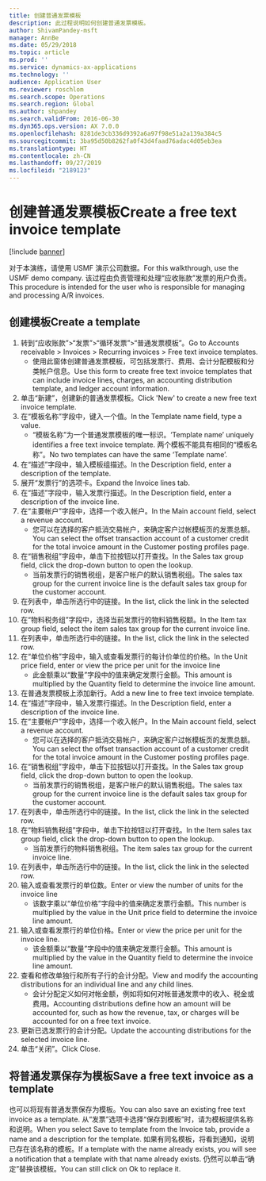 ```yaml
---
title: 创建普通发票模板
description: 此过程说明如何创建普通发票模板。
author: ShivamPandey-msft
manager: AnnBe
ms.date: 05/29/2018
ms.topic: article
ms.prod: ''
ms.service: dynamics-ax-applications
ms.technology: ''
audience: Application User
ms.reviewer: roschlom
ms.search.scope: Operations
ms.search.region: Global
ms.author: shpandey
ms.search.validFrom: 2016-06-30
ms.dyn365.ops.version: AX 7.0.0
ms.openlocfilehash: 8281de3cb336d9392a6a97f98e51a2a139a384c5
ms.sourcegitcommit: 3ba95d50b8262fa0f43d4faad76adac4d05eb3ea
ms.translationtype: HT
ms.contentlocale: zh-CN
ms.lasthandoff: 09/27/2019
ms.locfileid: "2189123"
---
```

# <a name="create-a-free-text-invoice-template"></a><span data-ttu-id="d466d-103">创建普通发票模板</span><span class="sxs-lookup"><span data-stu-id="d466d-103">Create a free text invoice template</span></span>

[!include [banner](../includes/banner.md)]

<span data-ttu-id="d466d-104">对于本演练，请使用 USMF 演示公司数据。</span><span class="sxs-lookup"><span data-stu-id="d466d-104">For this walkthrough, use the USMF demo company.</span></span> <span data-ttu-id="d466d-105">该过程由负责管理和处理“应收账款”发票的用户负责。</span><span class="sxs-lookup"><span data-stu-id="d466d-105">This procedure is intended for the user who is responsible for managing and processing A/R invoices.</span></span>

## <a name="create-a-template"></a><span data-ttu-id="d466d-106">创建模板</span><span class="sxs-lookup"><span data-stu-id="d466d-106">Create a template</span></span>

1. <span data-ttu-id="d466d-107">转到“应收账款”>“发票”>“循环发票”>“普通发票模板”。</span><span class="sxs-lookup"><span data-stu-id="d466d-107">Go to Accounts receivable > Invoices > Recurring invoices > Free text invoice templates.</span></span>
    * <span data-ttu-id="d466d-108">使用此窗体创建普通发票模板，可包括发票行、费用、会计分配模板和分类帐户信息。</span><span class="sxs-lookup"><span data-stu-id="d466d-108">Use this form to create free text invoice templates that can include invoice lines, charges, an accounting distribution template, and ledger account information.</span></span>  
2. <span data-ttu-id="d466d-109">单击“新建”，创建新的普通发票模板。</span><span class="sxs-lookup"><span data-stu-id="d466d-109">Click 'New' to create a new free text invoice template.</span></span>
3. <span data-ttu-id="d466d-110">在“模板名称”字段中，键入一个值。</span><span class="sxs-lookup"><span data-stu-id="d466d-110">In the Template name field, type a value.</span></span>
    * <span data-ttu-id="d466d-111">“模板名称”为一个普通发票模板的唯一标识。</span><span class="sxs-lookup"><span data-stu-id="d466d-111">‘Template name’ uniquely identifies a free text invoice template.</span></span> <span data-ttu-id="d466d-112">两个模板不能具有相同的“模板名称”。</span><span class="sxs-lookup"><span data-stu-id="d466d-112">No two templates can have the same ‘Template name’.</span></span>  
4. <span data-ttu-id="d466d-113">在“描述”字段中，输入模板组描述。</span><span class="sxs-lookup"><span data-stu-id="d466d-113">In the Description field, enter a description of the template.</span></span>
5. <span data-ttu-id="d466d-114">展开“发票行”的选项卡。</span><span class="sxs-lookup"><span data-stu-id="d466d-114">Expand the Invoice lines tab.</span></span>
6. <span data-ttu-id="d466d-115">在“描述”字段中，输入发票行描述。</span><span class="sxs-lookup"><span data-stu-id="d466d-115">In the Description field, enter a description of the invoice line.</span></span>
7. <span data-ttu-id="d466d-116">在“主要帐户”字段中，选择一个收入帐户。</span><span class="sxs-lookup"><span data-stu-id="d466d-116">In the Main account field, select a revenue account.</span></span>
    * <span data-ttu-id="d466d-117">您可以在选择的客户抵消交易帐户，来确定客户过帐模板页的发票总额。</span><span class="sxs-lookup"><span data-stu-id="d466d-117">You can select the offset transaction account of a customer credit for the total invoice amount in the Customer posting profiles page.</span></span>  
8. <span data-ttu-id="d466d-118">在“销售税组”字段中，单击下拉按钮以打开查找。</span><span class="sxs-lookup"><span data-stu-id="d466d-118">In the Sales tax group field, click the drop-down button to open the lookup.</span></span>
    * <span data-ttu-id="d466d-119">当前发票行的销售税组，是客户帐户的默认销售税组。</span><span class="sxs-lookup"><span data-stu-id="d466d-119">The sales tax group for the current invoice line is the default sales tax group for the customer account.</span></span>  
9. <span data-ttu-id="d466d-120">在列表中，单击所选行中的链接。</span><span class="sxs-lookup"><span data-stu-id="d466d-120">In the list, click the link in the selected row.</span></span>
10. <span data-ttu-id="d466d-121">在“物料税务组”字段中，选择当前发票行的物料销售税额。</span><span class="sxs-lookup"><span data-stu-id="d466d-121">In the Item tax group field, select the item sales tax group for the current invoice line.</span></span>
11. <span data-ttu-id="d466d-122">在列表中，单击所选行中的链接。</span><span class="sxs-lookup"><span data-stu-id="d466d-122">In the list, click the link in the selected row.</span></span>
12. <span data-ttu-id="d466d-123">在“单位价格”字段中，输入或查看发票行的每计价单位的价格。</span><span class="sxs-lookup"><span data-stu-id="d466d-123">In the Unit price field, enter or view the price per unit for the invoice line</span></span>
    * <span data-ttu-id="d466d-124">此金额乘以“数量”字段中的值来确定发票行金额。</span><span class="sxs-lookup"><span data-stu-id="d466d-124">This amount is multiplied by the Quantity field to determine the invoice line amount.</span></span>  
13. <span data-ttu-id="d466d-125">在普通发票模板上添加新行。</span><span class="sxs-lookup"><span data-stu-id="d466d-125">Add a new line to free text invoice template.</span></span>
14. <span data-ttu-id="d466d-126">在“描述”字段中，输入发票行描述。</span><span class="sxs-lookup"><span data-stu-id="d466d-126">In the Description field, enter a description of the invoice line.</span></span>
15. <span data-ttu-id="d466d-127">在“主要帐户”字段中，选择一个收入帐户。</span><span class="sxs-lookup"><span data-stu-id="d466d-127">In the Main account field, select a revenue account.</span></span>
    * <span data-ttu-id="d466d-128">您可以在选择的客户抵消交易帐户，来确定客户过帐模板页的发票总额。</span><span class="sxs-lookup"><span data-stu-id="d466d-128">You can select the offset transaction account of a customer credit for the total invoice amount in the Customer posting profiles page.</span></span>  
16. <span data-ttu-id="d466d-129">在“销售税组”字段中，单击下拉按钮以打开查找。</span><span class="sxs-lookup"><span data-stu-id="d466d-129">In the Sales tax group field, click the drop-down button to open the lookup.</span></span>
    * <span data-ttu-id="d466d-130">当前发票行的销售税组，是客户帐户的默认销售税组。</span><span class="sxs-lookup"><span data-stu-id="d466d-130">The sales tax group for the current invoice line is the default sales tax group for the customer account.</span></span>  
17. <span data-ttu-id="d466d-131">在列表中，单击所选行中的链接。</span><span class="sxs-lookup"><span data-stu-id="d466d-131">In the list, click the link in the selected row.</span></span>
18. <span data-ttu-id="d466d-132">在“物料销售税组”字段中，单击下拉按钮以打开查找。</span><span class="sxs-lookup"><span data-stu-id="d466d-132">In the Item sales tax group field, click the drop-down button to open the lookup.</span></span>
    * <span data-ttu-id="d466d-133">当前发票行的物料销售税组。</span><span class="sxs-lookup"><span data-stu-id="d466d-133">The item sales tax group for the current invoice line.</span></span>  
19. <span data-ttu-id="d466d-134">在列表中，单击所选行中的链接。</span><span class="sxs-lookup"><span data-stu-id="d466d-134">In the list, click the link in the selected row.</span></span>
20. <span data-ttu-id="d466d-135">输入或查看发票行的单位数。</span><span class="sxs-lookup"><span data-stu-id="d466d-135">Enter or view the number of units for the invoice line</span></span>
    * <span data-ttu-id="d466d-136">该数字乘以“单位价格”字段中的值来确定发票行金额。</span><span class="sxs-lookup"><span data-stu-id="d466d-136">This number is multiplied by the value in the Unit price field to determine the invoice line amount.</span></span>  
21. <span data-ttu-id="d466d-137">输入或查看发票行的单位价格。</span><span class="sxs-lookup"><span data-stu-id="d466d-137">Enter or view the price per unit for the invoice line.</span></span> 
    * <span data-ttu-id="d466d-138">该金额乘以“数量”字段中的值来确定发票行金额。</span><span class="sxs-lookup"><span data-stu-id="d466d-138">This amount is multiplied by the value in the Quantity field to determine the invoice line amount.</span></span>  
22. <span data-ttu-id="d466d-139">查看和修改单独行和所有子行的会计分配。</span><span class="sxs-lookup"><span data-stu-id="d466d-139">View and modify the accounting distributions for an individual line and any child lines.</span></span>
    * <span data-ttu-id="d466d-140">会计分配定义如何对帐金额，例如将如何对帐普通发票中的收入、税金或费用。</span><span class="sxs-lookup"><span data-stu-id="d466d-140">Accounting distributions define how an amount will be accounted for, such as how the revenue, tax, or charges will be accounted for on a free text invoice.</span></span>  
23. <span data-ttu-id="d466d-141">更新已选发票行的会计分配。</span><span class="sxs-lookup"><span data-stu-id="d466d-141">Update the accounting distributions for the selected invoice line.</span></span>
24. <span data-ttu-id="d466d-142">单击“关闭”。</span><span class="sxs-lookup"><span data-stu-id="d466d-142">Click Close.</span></span>

## <a name="save-a-free-text-invoice-as-a-template"></a><span data-ttu-id="d466d-143">将普通发票保存为模板</span><span class="sxs-lookup"><span data-stu-id="d466d-143">Save a free text invoice as a template</span></span>
<span data-ttu-id="d466d-144">也可以将现有普通发票保存为模板。</span><span class="sxs-lookup"><span data-stu-id="d466d-144">You can also save an existing free text invoice as a template.</span></span> <span data-ttu-id="d466d-145">从“发票”选项卡选择“保存到模板”时，请为模板提供名称和说明。</span><span class="sxs-lookup"><span data-stu-id="d466d-145">When you select Save to template from the Invoice tab, provide a name and a description for the template.</span></span> <span data-ttu-id="d466d-146">如果有同名模板，将看到通知，说明已存在该名称的模板。</span><span class="sxs-lookup"><span data-stu-id="d466d-146">If a template with the name already exists, you will see a notification that a template with that name already exists.</span></span> <span data-ttu-id="d466d-147">仍然可以单击“确定”替换该模板。</span><span class="sxs-lookup"><span data-stu-id="d466d-147">You can still click on Ok to replace it.</span></span> 
